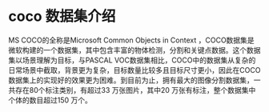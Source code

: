# coco 数据集介绍

MS COCO的全称是Microsoft Common Objects in Context ，COCO数据集是微软构建的一个数据集，其中包含丰富的物体检测，分割和关键点数据。这个数据集以场景理解为目标，与PASCAL VOC数据集相比，COCO中的数据集从复杂的日常场景中截取，背景更为复杂，目标数量比较多且目标尺寸更小，因此在COCO数据集上的实现好的效果更为困难。到目前为止，拥有最大的图像分割数据集，一共存在80个标注类别，有超过33 万张图片，其中20 万张有标注，整个数据集中个体的数目超过150 万个。
